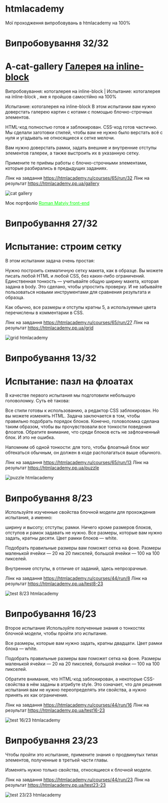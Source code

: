 # htmlacademy
Мої проходження випробовувань в htmlacademy на 100%

# Випробовування 32/32

# A-cat-gallery <a href="https://htmlacademy.pp.ua/gallery">Галерея на inline-block</a>
Випробовування: котогалерея на inline-block | Испытание: котогалерея на inline-block , яке я пройшов самостійно на 100%


Испытание: котогалерея на inline-block
В этом испытании вам нужно доверстать галерею картин с котами с помощью блочно-строчных элементов.

HTML-код полностью готов и заблокирован. CSS-код готов частично. Мы сделали заготовки стилей, чтобы вам не нужно было верстать всё с нуля и угадывать не относящиеся к сетке мелочи.

Вам нужно доверстать рамки, задать внешние и внутренние отступы элементов галереи, а также выстроить их в указанную сетку.

Примените те приёмы работы с блочно-строчными элементами, которые разбирались в предыдущих заданиях.

Лінк на завдання https://htmlacademy.ru/courses/65/run/32
Лінк на результат https://htmlacademy.pp.ua/gallery

<img src="https://htmlacademy.pp.ua/gallery/screen.png" alt="cat gallery" />

Моє портфоліо <a href="https://matviy.pp.ua" style="color: #0f0 !important">Roman Matviy front-end</a>

# Випробування 27/32

# Испытание: строим сетку
В этом испытании задача очень простая:

Нужно построить схематичную сетку макета, как в образце. Вы можете писать любой HTML и любой CSS, без каких-либо ограничений.
Единственная тонкость — учитывайте общую ширину макета, которая задана в body. Это сделано, чтобы упростить проверку. И не забывайте пользоваться новыми инструментами для сравнения результата и образца.

Как обычно, все размеры и отступы кратны 5, а используемые цвета перечислены в комментарии в CSS.

Лінк на завдання https://htmlacademy.ru/courses/65/run/27
Лінк на результат https://htmlacademy.pp.ua/grid

<img src="https://htmlacademy.pp.ua/grid/screen.png" alt="grid htmlacademy" />

# Випробування 13/32

# Испытание: пазл на флоатах
В качестве первого испытания мы подготовили небольшую головоломку. Суть её такова:

Все стили готовы к использованию, а редактор CSS заблокирован.
Но вы можете изменять HTML.
Задача заключается в том, чтобы правильно подобрать порядок блоков.
Конечно, головоломка сделана таким образом, чтобы вы прочувствовали все тонкости поведения флоатов. Обратите внимание, что среди блоков есть не зафлоаченный блок. И это не ошибка.

Напомним об одной тонкости: для того, чтобы флоатный блок мог обтекаться обычным, он должен в коде располагаться выше обычного.

Лінк на завдання https://htmlacademy.ru/courses/65/run/13
Лінк на результат https://htmlacademy.pp.ua/puzzle

<img src="https://htmlacademy.pp.ua/puzzle/screen.png" alt="puzzle htmlacademy" />

# Випробування 8/23

Используйте изученные свойства блочной модели для прохождения испытания, а именно:

ширину и высоту;
отступы;
рамки.
Ничего кроме размеров блоков, отступов и рамок задавать не нужно. Все размеры, которые вам нужно задать, кратны десяти. Цвет рамки блоков — white.

Подобрать правильные размеры вам поможет сетка на фоне. Размеры маленькой ячейки — 20 на 20 пикселей, большой ячейки — 100 на 100 пикселей.

Внутренние отступы, в отличие от заданий, здесь непрозрачные.

Лінк на завдання https://htmlacademy.ru/courses/44/run/8
Лінк на результат https://htmlacademy.pp.ua/test8-23

<img src="https://htmlacademy.pp.ua/test8-23/screen.png" alt="test 8/23 htmlacademy" />

# Випробування 16/23

Второе испытание
Используйте полученные знания о тонкостях блочной модели, чтобы пройти это испытание.

Все размеры, которые вам нужно задать, кратны двадцати. Цвет рамки блока — white.

Подобрать правильные размеры вам поможет сетка на фоне. Размеры маленькой ячейки — 20 на 20 пикселей, большой ячейки — 100 на 100 пикселей.

Обратите внимание, что HTML-код заблокирован, а некоторые CSS-свойства в нём заданы в атрибуте style. Это означает, что для решения испытания вам не нужно переопределять эти свойства, а нужно принять их как ограничения.

Лінк на завдання https://htmlacademy.ru/courses/44/run/16
Лінк на результат https://htmlacademy.pp.ua/test16-23

<img src="https://htmlacademy.pp.ua/test16-23/screen.png" alt="test 16/23 htmlacademy" />

# Випробування 23/23

Чтобы пройти это испытание, примените знания о продвинутых типах элементов, полученные в третьей части главы.

Изменять нужно только свойства, относящиеся к блочной модели.

Лінк на завдання https://htmlacademy.ru/courses/44/run/23
Лінк на результат https://htmlacademy.pp.ua/test23-23

<img src="https://htmlacademy.pp.ua/test23-23/screen.png" alt="test 23/23 htmlacademy" />